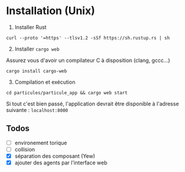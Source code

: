 # Installation (Unix)

1. Installer Rust

```
curl --proto '=https' --tlsv1.2 -sSf https://sh.rustup.rs | sh
```

2. Installer `cargo web`

Assurez vous d'avoir un compilateur C à disposition (clang, gccc...)
```
cargo install cargo-web
```

3. Compilation et exécution
```
cd particules/particule_app && cargo web start
```

Si tout c'est bien passé, l'application devrait être disponible à l'adresse suivante : `localhost:8000`

## Todos

- [ ] environement torique
- [ ] collision
- [x] séparation des composant (Yew)
- [x] ajouter des agents par l'interface web
